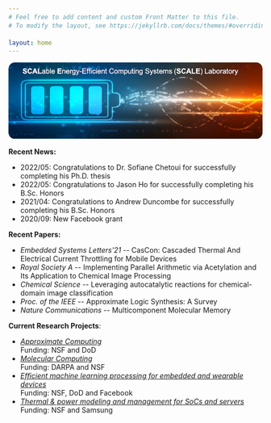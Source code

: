 ```yaml
---
# Feel free to add content and custom Front Matter to this file.
# To modify the layout, see https://jekyllrb.com/docs/themes/#overriding-theme-defaults

layout: home
---
```

![](logo.png)

**Recent News:**

* 	2022/05: Congratulations to Dr. Sofiane Chetoui for successfully completing his Ph.D. thesis
* 	2022/05: Congratulations to Jason Ho for successfully completing his B.Sc. Honors 	
* 	2021/04: Congratulations to Andrew Duncombe for successfully completing his B.Sc. Honors
* 	2020/09: New Facebook grant

**Recent Papers:**

* _Embedded Systems Letters'21_ -- CasCon: Cascaded Thermal And Electrical Current Throttling for Mobile Devices
* _Royal Society A_ -- Implementing Parallel Arithmetic via Acetylation and Its Application to Chemical Image Processing
* _Chemical Science_ -- Leveraging autocatalytic reactions for chemical- domain image classification
* _Proc. of the IEEE_ -- Approximate Logic Synthesis: A Survey
* _Nature Communications_ -- Multicomponent Molecular Memory

**Current Research Projects**: 

* _[Approximate Computing](projects.markdown)_\
Funding: NSF and DoD
* _[Molecular Computing](projects.markdown)_\
Funding: DARPA and NSF
* _[Efficient machine learning processing for embedded and wearable devices](projects.markdown)_\
Funding: NSF, DoD and Facebook
* _[Thermal & power modeling and management for SoCs and servers](projects.markdown)_\
Funding: NSF and Samsung

